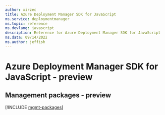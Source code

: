 ```yaml
---
author: xirzec
title: Azure Deployment Manager SDK for JavaScript
ms.service: deploymentmanager
ms.topic: reference
ms.devlang: javascript
description: Reference for Azure Deployment Manager SDK for JavaScript
ms.data: 09/14/2022
ms.author: jeffish
---
```

# Azure Deployment Manager SDK for JavaScript - preview

## Management packages - preview
[!INCLUDE [mgmt-packages](deployment-manager-mgmt-index.md)]